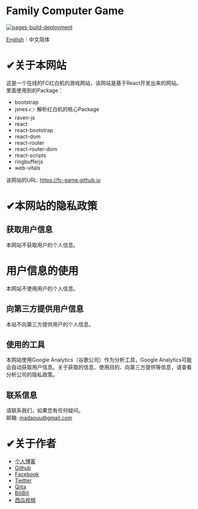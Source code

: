 
# Family Computer Game
 [![pages-build-deployment](https://github.com/fc-game/fc-game.github.io/actions/workflows/pages/pages-build-deployment/badge.svg)](https://github.com/fc-game/fc-game.github.io/actions/workflows/pages/pages-build-deployment)

[English](./README.md)｜中文简体

# ✔关于本网站

这是一个在线的FC红白机的游戏网站，该网站是基于React开发出来的网站。  
里面使用到的Package：
- bootstrap
- jsnes  👉 解析红白机的核心Package
- raven-js
- react
- react-bootstrap
- react-dom
- react-router
- react-router-dom
- react-scripts
- ringbufferjs
- web-vitals

该网站的URL: https://fc-game.github.io

# ✔本网站的隐私政策

## 获取用户信息

本网站不获取用户的个人信息。

# 用户信息的使用

本网站不使用用户的个人信息。

## 向第三方提供用户信息

本站不向第三方提供用户的个人信息。

## 使用的工具

本网站使用Google Analytics（谷歌公司）作为分析工具，Google Analytics可能会自动获取用户信息。关于获取的信息、使用目的、向第三方提供等信息，请查看分析公司的隐私政策。

## 联系信息

请联系我们，如果您有任何疑问。  
邮箱: madaouu@gmail.com

# ✔关于作者

- [个人博客](https://knowstechnic.blogspot.com)
- [Github]( https://github.com/RyuSeiri)
- [Facebook](https://www.facebook.com/people/Ryu-Seiri/100087864783411)
- [Twitter](https://twitter.com/Seiriryu)
- [Qiita](https://qiita.com/Seiri)
- [BiliBili](https://space.bilibili.com/140506788)
- [西瓜视频](https://www.ixigua.com/home/3760762998497312)
